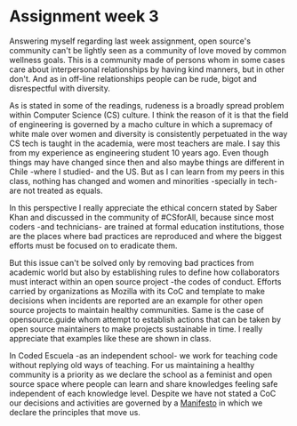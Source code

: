 # Assignment week 3

Answering myself regarding last week assignment, open source's community can't be lightly seen as a community of love moved by common wellness goals. This is a community made of persons whom in some cases care about interpersonal relationships by having kind manners, but in other don't. And as in off-line relationships people can be rude, bigot and disrespectful with diversity.

As is stated in some of the readings, rudeness is a broadly spread problem within Computer Science (CS) culture. I think the reason of it is that the field of engineering is governed by a macho culture in which a supremacy of white male over women and diversity is consistently perpetuated in the way CS tech is taught in the academia, were most teachers are male. I say this from my experience as engineering student 10 years ago. Even though things may have changed since then and also maybe things are different in Chile -where I studied- and the US. But as I can learn from my peers in this class, nothing has changed and women and minorities -specially in tech- are not treated as equals.

In this perspective I really appreciate the ethical concern stated by Saber Khan and discussed in the community of #CSforAll, because since most coders -and technicians- are trained at formal education institutions, those are the places where bad practices are reproduced and where the biggest efforts must be focused on to eradicate them.


But this issue can't be solved only by removing bad practices from academic world but also by establishing rules to define how collaborators must interact within an open source project -the codes of conduct. Efforts carried by organizations as Mozilla with its CoC and template to make decisions when incidents are reported are an example for other open source projects to maintain healthy communities. Same is the case of opensource.guide whom attempt to establish actions that can be taken by open source maintainers to make projects sustainable in time. I really appreciate that examples like these are shown in class.

In Coded Escuela -as an independent school- we work for teaching code without replying old ways of teaching. For us maintaining a healthy community is a priority as we declare the school as a feminist and open source space where people can learn and share knowledges feeling safe independent of each knowledge level. Despite we have not stated a CoC our decisions and activities are governed by a [Manifesto](http://codedescuela.cl/paginas/manifiesto.html) in which we declare the principles that move us.
